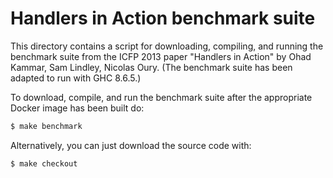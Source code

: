 # Handlers in Action benchmark suite

This directory contains a script for downloading, compiling, and
running the benchmark suite from the ICFP 2013 paper "Handlers in
Action" by Ohad Kammar, Sam Lindley, Nicolas Oury. (The benchmark
suite has been adapted to run with GHC 8.6.5.)

To download, compile, and run the benchmark suite after the
appropriate Docker image has been built do:

```bash
$ make benchmark
```

Alternatively, you can just download the source code with:

```bash
$ make checkout
```
